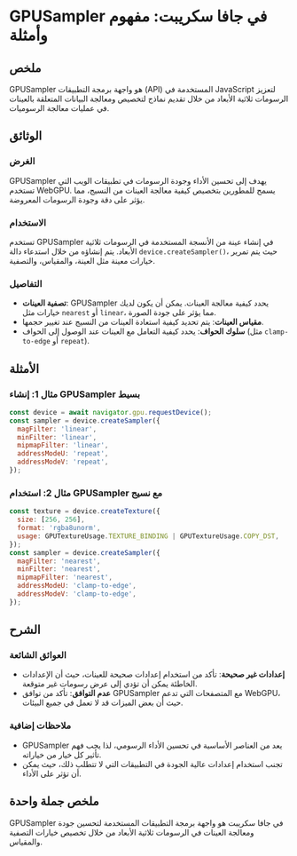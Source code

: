 <!--
Meta Description: # GPUSampler في جافا سكريبت: مفهوم وأمثلة ## ملخص GPUSampler هو واجهة برمجة التطبيقات (API) المستخدمة في JavaScript لتعزيز الرسومات ثلاثية الأبعاد من ...
Meta Keywords: gpusampler, العينات, الرسومات, device, كيفية
-->

# GPUSampler في جافا سكريبت: مفهوم وأمثلة

## ملخص
GPUSampler هو واجهة برمجة التطبيقات (API) المستخدمة في JavaScript لتعزيز الرسومات ثلاثية الأبعاد من خلال تقديم نماذج لتخصيص ومعالجة البيانات المتعلقة بالعينات في عمليات معالجة الرسوميات.

## الوثائق
### الغرض
GPUSampler يهدف إلى تحسين الأداء وجودة الرسومات في تطبيقات الويب التي تستخدم WebGPU. يسمح للمطورين بتخصيص كيفية معالجة العينات من النسيج، مما يؤثر على دقة وجودة الرسومات المعروضة.

### الاستخدام
تستخدم GPUSampler في إنشاء عينة من الأنسجة المستخدمة في الرسومات ثلاثية الأبعاد. يتم إنشاؤه من خلال استدعاء دالة `device.createSampler()`، حيث يتم تمرير خيارات معينة مثل العينة، والمقياس، والتصفية.

### التفاصيل
- **تصفية العينات**: GPUSampler يحدد كيفية معالجة العينات. يمكن أن يكون لديك خيارات مثل `nearest` أو `linear`، مما يؤثر على جودة الصورة.
- **مقياس العينات**: يتم تحديد كيفية استعادة العينات من النسيج عند تغيير حجمها.
- **سلوك الحواف**: يحدد كيفية التعامل مع العينات عند الوصول إلى الحواف (مثل `clamp-to-edge` أو `repeat`).

## الأمثلة
### مثال 1: إنشاء GPUSampler بسيط
```javascript
const device = await navigator.gpu.requestDevice();
const sampler = device.createSampler({
  magFilter: 'linear',
  minFilter: 'linear',
  mipmapFilter: 'linear',
  addressModeU: 'repeat',
  addressModeV: 'repeat',
});
```

### مثال 2: استخدام GPUSampler مع نسيج
```javascript
const texture = device.createTexture({
  size: [256, 256],
  format: 'rgba8unorm',
  usage: GPUTextureUsage.TEXTURE_BINDING | GPUTextureUsage.COPY_DST,
});
const sampler = device.createSampler({
  magFilter: 'nearest',
  minFilter: 'nearest',
  mipmapFilter: 'nearest',
  addressModeU: 'clamp-to-edge',
  addressModeV: 'clamp-to-edge',
});
```

## الشرح
### العوائق الشائعة
- **إعدادات غير صحيحة**: تأكد من استخدام إعدادات صحيحة للعينات، حيث أن الإعدادات الخاطئة يمكن أن تؤدي إلى عرض رسومات غير متوقعة.
- **عدم التوافق**: تأكد من توافق GPUSampler مع المتصفحات التي تدعم WebGPU، حيث أن بعض الميزات قد لا تعمل في جميع البيئات.

### ملاحظات إضافية
- GPUSampler يعد من العناصر الأساسية في تحسين الأداء الرسومي، لذا يجب فهم تأثير كل خيار من خياراته.
- تجنب استخدام إعدادات عالية الجودة في التطبيقات التي لا تتطلب ذلك، حيث يمكن أن تؤثر على الأداء.

## ملخص جملة واحدة
GPUSampler في جافا سكريبت هو واجهة برمجة التطبيقات المستخدمة لتحسين جودة ومعالجة العينات في الرسومات ثلاثية الأبعاد من خلال تخصيص خيارات التصفية والمقياس.